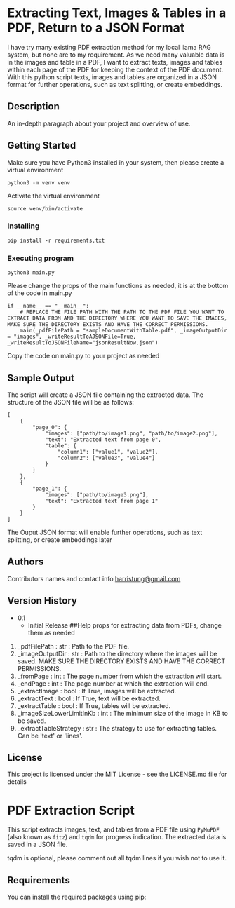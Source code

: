 # Extracting Text, Images & Tables in a PDF, Return to a JSON Format

I have try many existing PDF extraction method for my local llama RAG system, but none are to my requirement. As we need many valuable data is in the images and table in a PDF, I want to extract texts, images and tables within each page of the PDF for keeping the context of the PDF document. With this python script texts, images and tables are organized in a JSON format for further operations, such as text splitting, or create embeddings. 

## Description

An in-depth paragraph about your project and overview of use.

## Getting Started

Make sure you have Python3 installed in your system, then please create a virtual environment
```
python3 -m venv venv
```
Activate the virtual environment
```
source venv/bin/activate
```
### Installing
```
pip install -r requirements.txt
```
### Executing program

```
python3 main.py
```
Please change the props of the main functions as needed, it is at the bottom of the code in main.py
```
if __name__ == "__main__":
    # REPLACE THE FILE PATH WITH THE PATH TO THE PDF FILE YOU WANT TO EXTRACT DATA FROM AND THE DIRECTORY WHERE YOU WANT TO SAVE THE IMAGES, MAKE SURE THE DIRECTORY EXISTS AND HAVE THE CORRECT PERMISSIONS.
    main(_pdfFilePath = "sampleDocumentWithTable.pdf", _imageOutputDir = "images", _writeResultToAJSONFile=True, _writeResultToJSONFileName="jsonResultNow.json")
```

Copy the code on main.py to your project as needed

## Sample Output
The script will create a JSON file containing the extracted data. The structure of the JSON file will be as follows:
```
[
    {
        "page_0": {
            "images": ["path/to/image1.png", "path/to/image2.png"],
            "text": "Extracted text from page 0",
            "table": {
                "column1": ["value1", "value2"],
                "column2": ["value3", "value4"]
            }
        }
    },
    {
        "page_1": {
            "images": ["path/to/image3.png"],
            "text": "Extracted text from page 1"
        }
    }
]
```
The Ouput JSON format will enable further operations, such as text splitting, or create embeddings later

## Authors

Contributors names and contact info
harristung@gmail.com

## Version History

* 0.1
    * Initial Release
##Help
props for extracting data from PDFs, change them as needed
1. _pdfFilePath : str : Path to the PDF file.
2. _imageOutputDir : str : Path to the directory where the images will be saved. MAKE SURE THE DIRECTORY EXISTS AND HAVE THE CORRECT PERMISSIONS.
3. _fromPage : int : The page number from which the extraction will start.
4. _endPage : int : The page number at which the extraction will end.
5. _extractImage : bool : If True, images will be extracted.
6. _extractText : bool : If True, text will be extracted.
7. _extractTable : bool : If True, tables will be extracted.
8. _imageSizeLowerLimitInKb : int : The minimum size of the image in KB to be saved.
9. _extractTableStrategy : str : The strategy to use for extracting tables. Can be 'text' or 'lines'.

## License

This project is licensed under the MIT License - see the LICENSE.md file for details


# PDF Extraction Script

This script extracts images, text, and tables from a PDF file using `PyMuPDF` (also known as `fitz`) and `tqdm` for progress indication. The extracted data is saved in a JSON file.

tqdm is optional, please comment out all tqdm lines if you wish not to use it.

## Requirements

You can install the required packages using pip:

```sh

